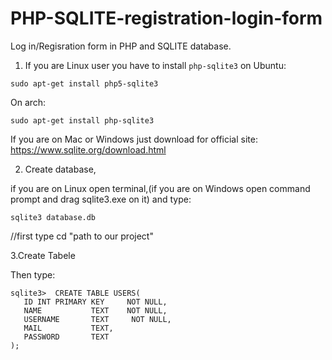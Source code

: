 # PHP-SQLITE-registration-login-form
Log in/Regisration form in PHP and SQLITE database.

1. If you are Linux user you have to install  ```php-sqlite3```
on Ubuntu:
```
sudo apt-get install php5-sqlite3
```
On arch:
 ```
 sudo apt-get install php-sqlite3
 ```

If you are on Mac or Windows just download for official site: https://www.sqlite.org/download.html

2. Create database,
 

if you are on Linux open terminal,(if you are on Windows open command prompt and drag sqlite3.exe on it) and type:
 
```
sqlite3 database.db
``` 
//first type cd "path to our project"

3.Create Tabele

Then type:
```
sqlite3>  CREATE TABLE USERS( 
   ID INT PRIMARY KEY     NOT NULL,
   NAME           TEXT    NOT NULL,
   USERNAME       TEXT     NOT NULL,
   MAIL           TEXT,
   PASSWORD       TEXT
);
```



 
